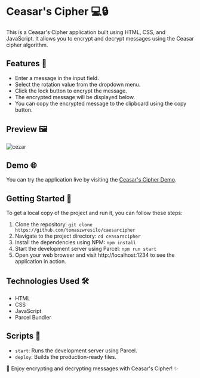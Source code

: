 # Ceasar's Cipher 💻🔒

This is a Ceasar's Cipher application built using HTML, CSS, and JavaScript. It allows you to encrypt and decrypt messages using the Ceasar cipher algorithm.

## Features 🌟

- Enter a message in the input field.
- Select the rotation value from the dropdown menu.
- Click the lock button to encrypt the message.
- The encrypted message will be displayed below.
- You can copy the encrypted message to the clipboard using the copy button.

## Preview 🖼️

![cezar](https://github.com/tomaszwresilo/caesarcipher/assets/63786542/97a5bc78-a5f6-4bb7-b91e-74fb7d6d4c52)

## Demo 🌐

You can try the application live by visiting the [Ceasar's Cipher Demo](https://tomaszwresilo.github.io/caesarcipher/).

## Getting Started 🚀

To get a local copy of the project and run it, you can follow these steps:

1. Clone the repository: `git clone https://github.com/tomaszwresilo/caesarcipher`
2. Navigate to the project directory: `cd ceasarscipher`
3. Install the dependencies using NPM: `npm install`
4. Start the development server using Parcel: `npm run start`
5. Open your web browser and visit http://localhost:1234 to see the application in action.

## Technologies Used 🛠️

- HTML
- CSS
- JavaScript
- Parcel Bundler

## Scripts 📜

- `start`: Runs the development server using Parcel.
- `deploy`: Builds the production-ready files.

🚀 Enjoy encrypting and decrypting messages with Ceasar's Cipher! ✨
